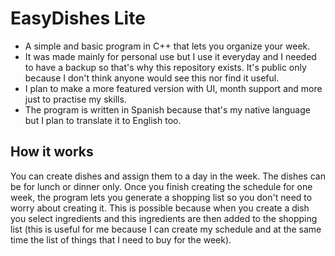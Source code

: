 # EasyDishes Lite
- A simple and basic program in C++ that lets you organize your week.
- It was made mainly for personal use but I use it everyday and I needed to have a backup so that's why this repository exists. It's public only because I don't think anyone would see this nor find it useful.
- I plan to make a more featured version with UI, month support and more just to practise my skills.
- The program is written in Spanish because that's my native language but I plan to translate it to English too.
## How it works
You can create dishes and assign them to a day in the week. The dishes can be for lunch or dinner only. Once you finish creating the schedule for one week, the program lets you generate a shopping list so you don't need to worry about creating it. This is possible because when you create a dish you select ingredients and this ingredients are then added to the shopping list (this is useful for me because I can create my schedule and at the same time the list of things that I need to buy for the week). 
